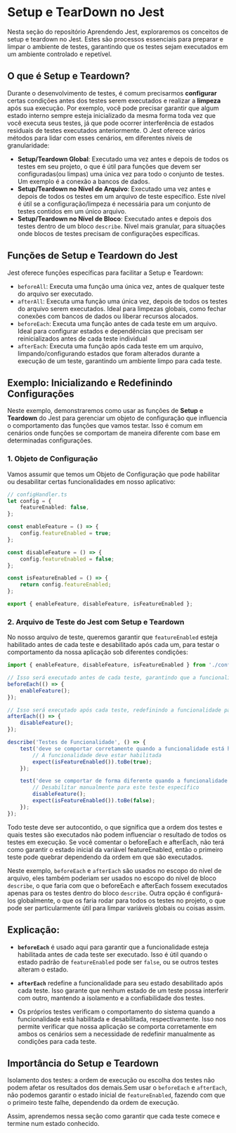# Setup e TearDown no Jest

Nesta seção do repositório Aprendendo Jest, exploraremos os conceitos de setup e teardown no Jest. Estes são processos essenciais para preparar e limpar o ambiente de testes, garantindo que os testes sejam executados em um ambiente controlado e repetível.

## O que é Setup e Teardown?

Durante o desenvolvimento de testes, é comum precisarmos **configurar** certas condições antes dos testes serem executados e realizar a **limpeza** após sua execução. Por exemplo, você pode precisar garantir que algum estado interno sempre esteja inicializado da mesma forma toda vez que você executa seus testes, já que pode ocorrer interferência de estados residuais de testes executados anteriormente. O Jest oferece vários métodos para lidar com esses cenários, em diferentes níveis de granularidade:

- **Setup/Teardown Global**: Executado uma vez antes e depois de todos os testes em seu projeto, o que é útil para funções que devem ser configuradas(ou limpas) uma única vez para todo o conjunto de testes. Um exemplo é a conexão a bancos de dados.
- **Setup/Teardown no Nível de Arquivo**: Executado uma vez antes e depois de todos os testes em um arquivo de teste específico. Este nível é útil se a configuração/limpeza é necessária para um conjunto de testes contidos em um único arquivo.
- **Setup/Teardown no Nível de Bloco**: Executado antes e depois dos testes dentro de um bloco `describe`. Nível mais granular, para situações onde blocos de testes precisam de configurações específicas.

## Funções de Setup e Teardown do Jest

Jest oferece funções específicas para facilitar a Setup e Teardown:

- `beforeAll`: Executa uma função uma única vez, antes de qualquer teste do arquivo ser executado.
- `afterAll`: Executa uma função uma única vez, depois de todos os testes do arquivo serem executados. Ideal para limpezas globais, como fechar conexões com bancos de dados ou liberar recursos alocados.
- `beforeEach`: Executa uma função antes de cada teste em um arquivo. Ideal para configurar estados e dependências que precisam ser reinicializados antes de cada teste individual
- `afterEach`: Executa uma função após cada teste em um arquivo, limpando/configurando estados que foram alterados durante a execução de um teste, garantindo um ambiente limpo para cada teste.

## Exemplo: Inicializando e Redefinindo Configurações

Neste exemplo, demonstraremos como usar as funções de **Setup** e **Teardown** do Jest para gerenciar um objeto de configuração que influencia o comportamento das funções que vamos testar. Isso é comum em cenários onde funções se comportam de maneira diferente com base em determinadas configurações.

### 1. Objeto de Configuração

Vamos assumir que temos um Objeto de Configuração que pode habilitar ou desabilitar certas funcionalidades em nosso aplicativo:

```typescript
// configHandler.ts
let config = {
    featureEnabled: false,
};

const enableFeature = () => {
    config.featureEnabled = true;
};

const disableFeature = () => {
    config.featureEnabled = false;
};

const isFeatureEnabled = () => {
    return config.featureEnabled;
};

export { enableFeature, disableFeature, isFeatureEnabled };
```

### 2. Arquivo de Teste do Jest com Setup e Teardown

No nosso arquivo de teste, queremos garantir que `featureEnabled` esteja habilitado antes de cada teste e desabilitado após cada um, para testar o comportamento da nossa aplicação sob diferentes condições:

```typescript
import { enableFeature, disableFeature, isFeatureEnabled } from './configHandler';

// Isso será executado antes de cada teste, garantindo que a funcionalidade esteja habilitada
beforeEach(() => {
    enableFeature();
});

// Isso será executado após cada teste, redefinindo a funcionalidade para desabilitada
afterEach(() => {
    disableFeature();
});

describe('Testes de Funcionalidade', () => {
    test('deve se comportar corretamente quando a funcionalidade está habilitada', () => {
        // A funcionalidade deve estar habilitada
        expect(isFeatureEnabled()).toBe(true);
    });

    test('deve se comportar de forma diferente quando a funcionalidade está desabilitada', () => {
        // Desabilitar manualmente para este teste específico
        disableFeature();
        expect(isFeatureEnabled()).toBe(false);
    });
});
```
Todo teste deve ser autocontido, o que significa que a ordem dos testes e quais testes são executados não podem influenciar o resultado de todos os testes em execução. Se você comentar o beforeEach e afterEach, não terá como garantir o estado inicial da variável featureEnabled, então o primeiro teste pode quebrar dependendo da ordem em que são executados.

Neste exemplo, `beforeEach` e `afterEach` são usados no escopo do nível de arquivo, eles também poderiam ser usados no escopo do nível de bloco `describe`, o que faria com que o beforeEach e afterEach fossem executados apenas para os testes dentro do bloco `describe`. Outra opção é configurá-los globalmente, o que os faria rodar para todos os testes no projeto, o que pode ser particularmente útil para limpar variáveis globais ou coisas assim.

## Explicação:

- **`beforeEach`** é usado aqui para garantir que a funcionalidade esteja habilitada antes de cada teste ser executado. Isso é útil quando o estado padrão de `featureEnabled` pode ser `false`, ou se outros testes alteram o estado.

- **`afterEach`** redefine a funcionalidade para seu estado desabilitado após cada teste. Isso garante que nenhum estado de um teste possa interferir com outro, mantendo a isolamento e a confiabilidade dos testes.

- Os próprios testes verificam o comportamento do sistema quando a funcionalidade está habilitada e desabilitada, respectivamente. Isso nos permite verificar que nossa aplicação se comporta corretamente em ambos os cenários sem a necessidade de redefinir manualmente as condições para cada teste.

## Importância do Setup e Teardown

Isolamento dos testes: a ordem de execução ou escolha dos testes não podem afetar os resultados dos demais.Sem usar o `beforeEach` e `afterEach`, não podemos garantir o estado inicial de `featureEnabled`, fazendo com que o primeiro teste falhe, dependendo da ordem de execução.

Assim, aprendemos nessa seção como garantir que cada teste comece e termine num estado conhecido.
